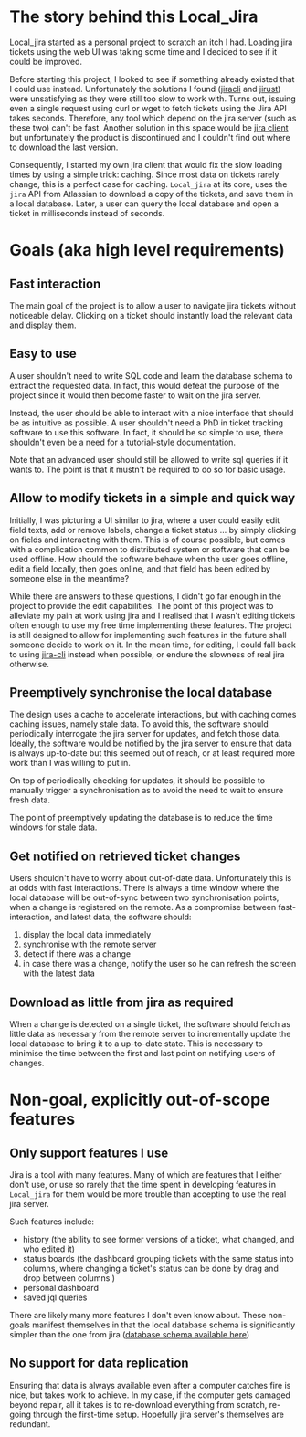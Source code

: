 # The story behind this Local_Jira

Local_jira started as a personal project to scratch an itch I had. Loading jira tickets using
the web UI was taking some time and I decided to see if it could be improved.

Before starting this project, I looked to see if something already existed that I could
use instead. Unfortunately the solutions I found ([jiracli](https://github.com/ankitpokhrel/jira-cli) 
and [jirust](https://github.com/Code-Militia/jirust)) were unsatisfying as they were still too slow
to work with. Turns out, issuing even a single request using curl or wget to fetch tickets
using the Jira API takes seconds. Therefore, any tool which depend on the jira server (such as these two)
can't be fast.
Another solution in this space would be [jira client](https://almworks.com/jiraclient/overview.html)
but unfortunately the product is discontinued and I couldn't find out where to download the
last version.

Consequently, I started my own jira client that would fix the slow loading times by using
a simple trick: caching. Since most data on tickets rarely change, this is a perfect case
for caching. `Local_jira` at its core, uses the `jira` API from Atlassian to download a copy
of the tickets, and save them in a local database. Later, a user can query the local database
and open a ticket in milliseconds instead of seconds.


# Goals (aka high level requirements)

## Fast interaction

The main goal of the project is to allow a user to navigate jira tickets without noticeable
delay. Clicking on a ticket should instantly load the relevant data and display them.

## Easy to use

A user shouldn't need to write SQL code and learn the database schema to extract the requested
data. In fact, this would defeat the purpose of the project since it would then become
faster to wait on the jira server.

Instead, the user should be able to interact with a nice interface that should be as intuitive
as possible.  A user shouldn't need a PhD in ticket tracking software to use this software.
In fact, it should  be so simple to use, there shouldn't even be a need for a tutorial-style
documentation.

Note that an advanced user should still be allowed to write sql queries if it wants to. The
point is that it mustn't be required to do so for basic usage.

## Allow to modify tickets in a simple and quick way

Initially, I was picturing a UI similar to jira, where a user could easily edit field texts,
add or remove labels, change a ticket status ... by simply clicking on fields and interacting
with them. This is of course possible, but comes with a complication common to distributed
system or software that can be used offline. How should the software behave when the user
goes offline, edit a field locally, then goes online, and that field has been edited by
someone else in the meantime?

While there are answers to these questions, I didn't go far enough in the project to provide
the edit capabilities. The point of this project was to alleviate my pain at work using jira
and I realised that I wasn't editing tickets often enough to use my free time implementing
these features. The project is still designed to allow for implementing such features in the
future shall someone decide to work on it. In the mean time, for editing, I could fall back
to using [jira-cli](https://github.com/ankitpokhrel/jira-cli) instead when possible, or endure the
slowness of real jira otherwise.

## Preemptively synchronise the local database

The design uses a cache to accelerate interactions, but with caching comes caching issues,
namely stale data. To avoid this, the software should periodically interrogate the jira server
for updates, and fetch those data. Ideally, the software would be notified by the jira server
to ensure that data is always up-to-date but this seemed out of reach, or at least required
more work than I was willing to put in.

On top of periodically checking for updates, it should be possible to manually trigger a
synchronisation as to avoid the need to wait to ensure fresh data.

The point of preemptively updating the database is to reduce the time windows for stale data.

## Get notified on retrieved ticket changes

Users shouldn't have to worry about out-of-date data. Unfortunately this is at odds with fast
interactions. There is always a time window where the local database will be out-of-sync
between two synchronisation points, when a change is registered on the remote.
As a compromise between fast-interaction, and latest data, the software should:
1. display the local data immediately
2. synchronise with the remote server
3. detect if there was a change
4. in case there was a change, notify the user so he can refresh the screen with the latest data

## Download as little from jira as required

When a change is detected on a single ticket, the software should fetch as little data as
necessary from the remote server to incrementally update the local database to bring it
to a up-to-date state. This is necessary to minimise the time between the first and last
point on notifying users of changes.


# Non-goal, explicitly out-of-scope features

## Only support features I use
Jira is a tool with many features. Many of which are features that I either don't use, or use so
rarely that the time spent in developing features in `Local_jira` for them would be more trouble
than accepting to use the real jira server.

Such features include:
- history (the ability to see former versions of a ticket, what changed, and who edited it)
- status boards (the dashboard grouping tickets with the same status into columns, where changing a ticket's status can be done by drag and drop between columns )
- personal dashboard
- saved jql queries

There are likely many more features I don't even know about. These non-goals
manifest themselves in that the local database schema is significantly simpler
than the one from jira ([database schema available here](https://developer.atlassian.com/server/jira/platform/database-schema/))

## No support for data replication

Ensuring that data is always available even after a computer catches fire is
nice, but takes work to achieve. In my case, if the computer gets damaged
beyond repair, all it takes is to re-download everything from scratch, re-going
through the first-time setup. Hopefully jira server's themselves are redundant.
